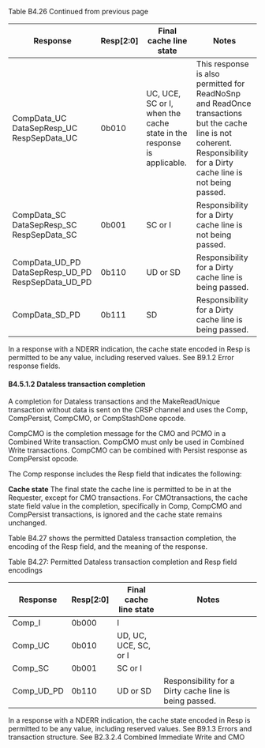Table B4.26 Continued from previous page

| Response                                                 | Resp[2:0] | Final cache line state                                                | Notes                                                                                                                                                                  |
|----------------------------------------------------------|-----------|-----------------------------------------------------------------------|------------------------------------------------------------------------------------------------------------------------------------------------------------------------|
| CompData\_UC DataSepResp\_UC RespSepData\_UC             | 0b010     | UC, UCE, SC or I, when the cache state in the response is applicable. | This response is also permitted for ReadNoSnp and ReadOnce transactions but the cache line is not coherent. Responsibility for a Dirty cache line is not being passed. |
| CompData\_SC DataSepResp\_SC RespSepData\_SC             | 0b001     | SC or I                                                               | Responsibility for a Dirty cache line is not being passed.                                                                                                             |
| CompData\_UD\_PD DataSepResp\_UD\_PD RespSepData\_UD\_PD | 0b110     | UD or SD                                                              | Responsibility for a Dirty cache line is being passed.                                                                                                                 |
| CompData\_SD\_PD                                         | 0b111     | SD                                                                    | Responsibility for a Dirty cache line is being passed.                                                                                                                 |

In a response with a NDERR indication, the cache state encoded in Resp is permitted to be any value, including reserved values. See B9.1.2 Error response fields.

#### B4.5.1.2 Dataless transaction completion

A completion for Dataless transactions and the MakeReadUnique transaction without data is sent on the CRSP channel and uses the Comp, CompPersist, CompCMO, or CompStashDone opcode.

CompCMO is the completion message for the CMO and PCMO in a Combined Write transaction. CompCMO must only be used in Combined Write transactions. CompCMO can be combined with Persist response as CompPersist opcode.

The Comp response includes the Resp field that indicates the following:

**Cache state** The final state the cache line is permitted to be in at the Requester, except for CMO transactions. For CMOtransactions, the cache state field value in the completion, specifically in Comp, CompCMO and CompPersist transactions, is ignored and the cache state remains unchanged.

Table B4.27 shows the permitted Dataless transaction completion, the encoding of the Resp field, and the meaning of the response.

Table B4.27: Permitted Dataless transaction completion and Resp field encodings

| Response   | Resp[2:0]   | Final cache line state   | Notes                                                  |
|------------|-------------|--------------------------|--------------------------------------------------------|
| Comp\_I     | 0b000       | I                        |                                                        |
| Comp\_UC    | 0b010       | UD, UC, UCE, SC, or I    |                                                        |
| Comp\_SC    | 0b001       | SC or I                  |                                                        |
| Comp\_UD\_PD | 0b110       | UD or SD                 | Responsibility for a Dirty cache line is being passed. |

In a response with a NDERR indication, the cache state encoded in Resp is permitted to be any value, including reserved values. See B9.1.3 Errors and transaction structure. See B2.3.2.4 Combined Immediate Write and CMO